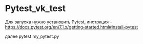 # Pytest_vk_test
Для запуска нужно установить Pytest, инстркция - https://docs.pytest.org/en/7.1.x/getting-started.html#install-pytest

далее pytest my_pytest.py
